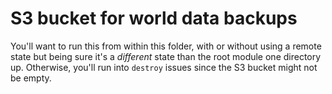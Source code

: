# S3 bucket for world data backups

You'll want to run this from within this folder, with or without using a remote
state but being sure it's a *different* state than the root module one directory
up. Otherwise, you'll run into `destroy` issues since the S3 bucket might not be
empty.
